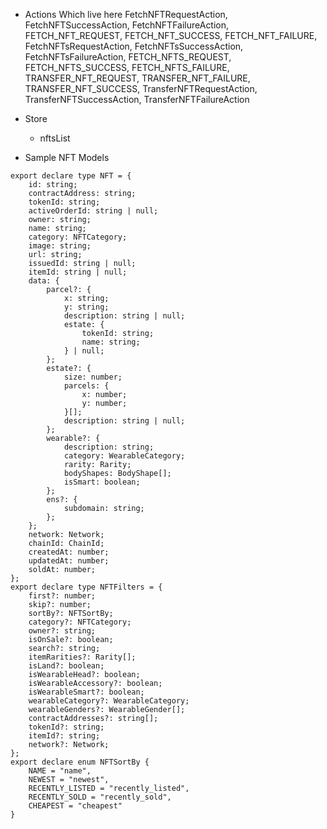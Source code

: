 - Actions Which live here
  FetchNFTRequestAction,
  FetchNFTSuccessAction,
  FetchNFTFailureAction,
  FETCH_NFT_REQUEST,
  FETCH_NFT_SUCCESS,
  FETCH_NFT_FAILURE,
  FetchNFTsRequestAction,
  FetchNFTsSuccessAction,
  FetchNFTsFailureAction,
  FETCH_NFTS_REQUEST,
  FETCH_NFTS_SUCCESS,
  FETCH_NFTS_FAILURE,
  TRANSFER_NFT_REQUEST,
  TRANSFER_NFT_FAILURE,
  TRANSFER_NFT_SUCCESS,
  TransferNFTRequestAction,
  TransferNFTSuccessAction,
  TransferNFTFailureAction
- Store

  - nftsList

- Sample NFT Models

```
export declare type NFT = {
    id: string;
    contractAddress: string;
    tokenId: string;
    activeOrderId: string | null;
    owner: string;
    name: string;
    category: NFTCategory;
    image: string;
    url: string;
    issuedId: string | null;
    itemId: string | null;
    data: {
        parcel?: {
            x: string;
            y: string;
            description: string | null;
            estate: {
                tokenId: string;
                name: string;
            } | null;
        };
        estate?: {
            size: number;
            parcels: {
                x: number;
                y: number;
            }[];
            description: string | null;
        };
        wearable?: {
            description: string;
            category: WearableCategory;
            rarity: Rarity;
            bodyShapes: BodyShape[];
            isSmart: boolean;
        };
        ens?: {
            subdomain: string;
        };
    };
    network: Network;
    chainId: ChainId;
    createdAt: number;
    updatedAt: number;
    soldAt: number;
};
export declare type NFTFilters = {
    first?: number;
    skip?: number;
    sortBy?: NFTSortBy;
    category?: NFTCategory;
    owner?: string;
    isOnSale?: boolean;
    search?: string;
    itemRarities?: Rarity[];
    isLand?: boolean;
    isWearableHead?: boolean;
    isWearableAccessory?: boolean;
    isWearableSmart?: boolean;
    wearableCategory?: WearableCategory;
    wearableGenders?: WearableGender[];
    contractAddresses?: string[];
    tokenId?: string;
    itemId?: string;
    network?: Network;
};
export declare enum NFTSortBy {
    NAME = "name",
    NEWEST = "newest",
    RECENTLY_LISTED = "recently_listed",
    RECENTLY_SOLD = "recently_sold",
    CHEAPEST = "cheapest"
}
```

